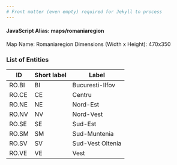 ```yaml
---
# Front matter (even empty) required for Jekyll to process
---
```


#### JavaScript Alias: maps/romaniaregion

Map Name: Romaniaregion
Dimensions (Width x Height): 470x350





### List of Entities

ID | Short label | Label
---|---|---|
RO.BI|BI|Bucuresti-IIfov
RO.CE|CE|Centru
RO.NE|NE|Nord-Est
RO.NV|NV|Nord-Vest
RO.SE|SE|Sud-Est
RO.SM|SM|Sud-Muntenia
RO.SV|SV|Sud-Vest Oltenia
RO.VE|VE|Vest

